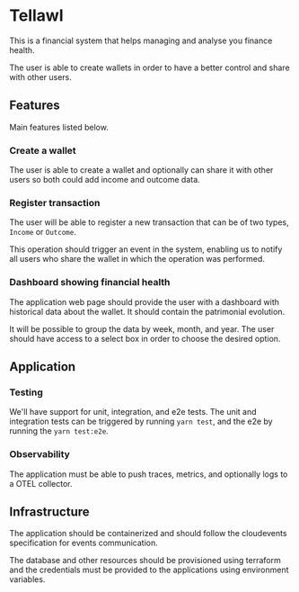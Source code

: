 # Tellawl

This is a financial system that helps managing and analyse you finance health.

The user is able to create wallets in order to have a better control and share
with other users.

## Features

Main features listed below.

### Create a wallet

The user is able to create a wallet and optionally can share it with other users
so both could add income and outcome data.

### Register transaction

The user will be able to register a new transaction that can be of two types,
`Income` or `Outcome`.

This operation should trigger an event in the system, enabling us to notify all 
users who share the wallet in which the operation was performed.

### Dashboard showing financial health

The application web page should provide the user with a dashboard with historical
data about the wallet. It should contain the patrimonial evolution.

It will be possible to group the data by week, month, and year. The user should
have access to a select box in order to choose the desired option.

## Application

### Testing

We'll have support for unit, integration, and e2e tests. The unit and integration
tests can be triggered by running `yarn test`, and the e2e by running the `yarn test:e2e`.

### Observability

The application must be able to push traces, metrics, and optionally logs to a
OTEL collector.

## Infrastructure

The application should be containerized and should follow the cloudevents
specification for events communication.

The database and other resources should be provisioned using terraform and the
credentials must be provided to the applications using environment variables.